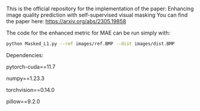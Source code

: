 This is the official repository for the implementation of the paper: Enhancing image quality prediction with self-supervised visual masking
You can find the paper here: https://arxiv.org/abs/2305.19858

The code for the enhanced metric for MAE can be run simply with:
```bash
python Masked_L1.py --ref images/ref.BMP --dist images/dist.BMP
```

Dependencies:

pytorch-cuda==11.7

numpy==1.23.3

torchvision==0.14.0

pillow==9.2.0
